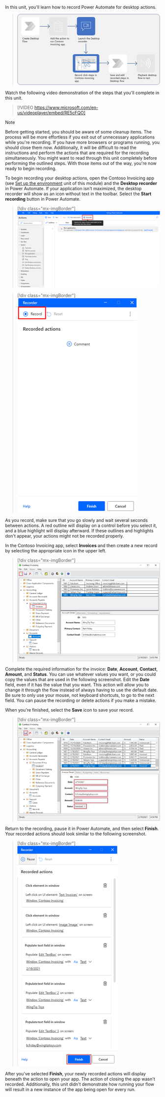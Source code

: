 In this unit, you'll learn how to record Power Automate for desktop actions. 

> [![Diagram of a full set of processes to create, record, and run a desktop flow, focusing on the middle steps of recording the flow.](../media/m1-u5-process-map.png)](../media/m1-u5-process-map.png#lightbox)

Watch the following video demonstration of the steps that you'll complete in this unit.

> [!VIDEO https://www.microsoft.com/en-us/videoplayer/embed/RE5cFQO]

> [!NOTE]
> Before getting started, you should be aware of some cleanup items. The process will be more effortless if you exit out of unnecessary applications while you're recording. If you have more browsers or programs running, you should close them now. Additionally, it will be difficult to read the instructions and perform the actions that are required for the recording simultaneously. You might want to read through this unit completely before performing the outlined steps. With those items out of the way, you're now ready to begin recording.

To begin recording your desktop actions, open the Contoso Invoicing app (see [Set up the environment](/training/modules/build-first-desktop-flow/2-set-up-environment) unit of this module) and the **Desktop recorder** in Power Automate. If your application isn't maximized, the desktop recorder will show as an icon without text in the toolbar. Select the **Start recording** button in Power Automate.

> [!div class="mx-imgBorder"]
> [![Screenshot of the Recorder feature in the toolbar.](../media/record-desktop.png)](../media/record-desktop.png#lightbox)

> [!div class="mx-imgBorder"]
> [![Screenshot of the record desktop window with the Record button.](../media/record-desktop-start.png)](../media/record-desktop-start.png#lightbox)

As you record, make sure that you go slowly and wait several seconds between actions. A red outline will display on a control before you select it, and a blue highlight will display afterward. If these outlines and highlights don't appear, your actions might not be recorded properly.

In the Contoso Invoicing app, select **Invoices** and then create a new record by selecting the appropriate icon in the upper left.

> [!div class="mx-imgBorder"]
> [![Screenshot of the Contoso Invoice app with Invoices in the Document Entry folder highlighted.](../media/contoso-invoice.png)](../media/contoso-invoice.png#lightbox)

Complete the required information for the invoice: **Date**, **Account**, **Contact**, **Amount**, and **Status**. You can use whatever values you want, or you could copy the values that are used in the following screenshot. Edit the **Date** field, even if it has the value that you want. This action will allow you to change it through the flow instead of always having to use the default date. Be sure to only use your mouse, not keyboard shortcuts, to go to the next field. You can pause the recording or delete actions if you make a mistake.

When you're finished, select the **Save** icon to save your record.

> [!div class="mx-imgBorder"]
> [![Screenshot of the Contoso Invoice app with invoice details displayed.](../media/contoso-invoice-detail.png)](../media/contoso-invoice-detail.png#lightbox)

Return to the recording, pause it in Power Automate, and then select **Finish**. Your recorded actions should look similar to the following screenshot.

> [!div class="mx-imgBorder"]
> [![Screenshot of the Recorded actions list with the Finish button.](../media/recorded-actions.png)](../media/recorded-actions.png#lightbox)

After you've selected **Finish**, your newly recorded actions will display beneath the action to open your app. The action of closing the app wasn't recorded. Additionally, this unit didn't demonstrate how running your flow will result in a new instance of the app being open for every run.

